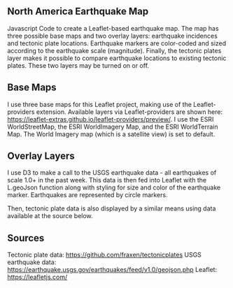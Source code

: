 ## North America Earthquake Map
Javascript Code to create a Leaflet-based earthquake map. The map has three possible base maps and two overlay layers: earthquake incidences and tectonic plate locations. Earthquake markers are color-coded and sized according to the earthquake scale (magnitude). Finally, the tectonic plates layer makes it possible to compare earthquake locations to existing tectonic plates. These two layers may be turned on or off.

## Base Maps
I use three base maps for this Leaflet project, making use of the Leaflet-providers extension. Available layers via Leaflet-providers are shown here: https://leaflet-extras.github.io/leaflet-providers/preview/. I use the ESRI WorldStreetMap, the ESRI WorldImagery Map, and the ESRI WorldTerrain Map. The World Imagery map (which is a satellite view) is set to default.

## Overlay Layers
I use D3 to make a call to the USGS earthquake data - all earthquakes of scale 1.0+ in the past week. This data is then fed into Leaflet with the L.geoJson function along with styling for size and color of the earthquake marker. Earthquakes are represented by circle markers.

Then, tectonic plate data is also displayed by a similar means using data available at the source below.

## Sources
Tectonic plate data: https://github.com/fraxen/tectonicplates
USGS earthquake data: https://earthquake.usgs.gov/earthquakes/feed/v1.0/geojson.php
Leaflet: https://leafletjs.com/
